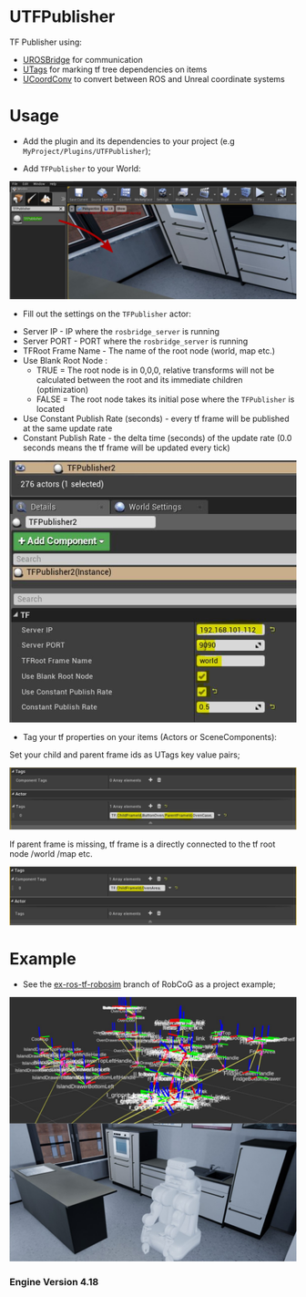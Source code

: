 UTFPublisher
====

TF Publisher using:

* [UROSBridge](https://github.com/robcog-iai/UROSBridge) for communication
* [UTags](https://github.com/robcog-iai/UTags) for marking tf tree dependencies on items
* [UCoordConv](https://github.com/robcog-iai/UCoordConv) to convert between ROS and Unreal coordinate systems

Usage
=====

- Add the plugin and its dependencies to your project (e.g `MyProject/Plugins/UTFPublisher`);

- Add `TFPublisher` to your World:

![](Documentation/Img/add_tf_pub.JPG)

- Fill out the settings on the `TFPublisher` actor:

 * Server IP - IP where the `rosbridge_server` is running
 * Server PORT - PORT where the `rosbridge_server` is running
 * TFRoot Frame Name - The name of the root node (world, map etc.)
 * Use Blank Root Node :
   * TRUE = The root node is in 0,0,0, relative transforms will not be calculated between the root and its immediate children (optimization)
   * FALSE = The root node takes its initial pose where the `TFPublisher` is located
 * Use Constant Publish Rate (seconds) - every tf frame will be published at the same update rate
 * Constant Publish Rate - the delta time (seconds) of the update rate (0.0 seconds means the tf frame will be updated every tick)


![](Documentation/Img/settings.JPG)

- Tag your tf properties on your items (Actors or SceneComponents):

Set your child and parent frame ids as UTags key value pairs;

![](Documentation/Img/tf_actor_tag.JPG)

 If parent frame is missing, tf frame is a directly connected to the tf root node /world /map etc.

![](Documentation/Img/tf_component_tag.JPG)

Example
=====

* See the [ex-ros-tf-robosim](https://github.com/robcog-iai/RobCoG/tree/ex-ros-tf-robosim) branch of RobCoG as a project example;

![](Documentation/Img/tf_pr2.JPG)

### Engine Version 4.18
